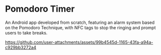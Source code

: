 # Pomodoro Timer
An Android app developed from scratch, featuring an alarm system based on the Pomodoro Technique, with NFC tags to stop the ringing and prompt users to take breaks.

https://github.com/user-attachments/assets/99b4545d-1165-43fa-a94a-c929bb3272a4
